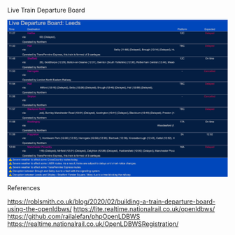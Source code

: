 Live Train Departure Board

![Screenshot](screenshot.png "Screenshot")

References

https://roblsmith.co.uk/blog/2020/02/building-a-train-departure-board-using-the-openldbws/
https://lite.realtime.nationalrail.co.uk/openldbws/
https://github.com/railalefan/phpOpenLDBWS
https://realtime.nationalrail.co.uk/OpenLDBWSRegistration/

